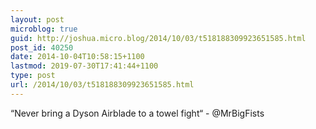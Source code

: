```yaml
---
layout: post
microblog: true
guid: http://joshua.micro.blog/2014/10/03/t518188309923651585.html
post_id: 40250
date: 2014-10-04T10:58:15+1100
lastmod: 2019-07-30T17:41:44+1100
type: post
url: /2014/10/03/t518188309923651585.html
---
```

“Never bring a Dyson Airblade to a towel fight“ - @MrBigFists
